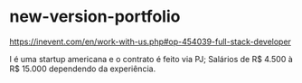 # new-version-portfolio

https://inevent.com/en/work-with-us.php#op-454039-full-stack-developer

I é uma startup americana e o contrato é feito via PJ;
Salários de R$ 4.500 à R$ 15.000 dependendo da experiência.

